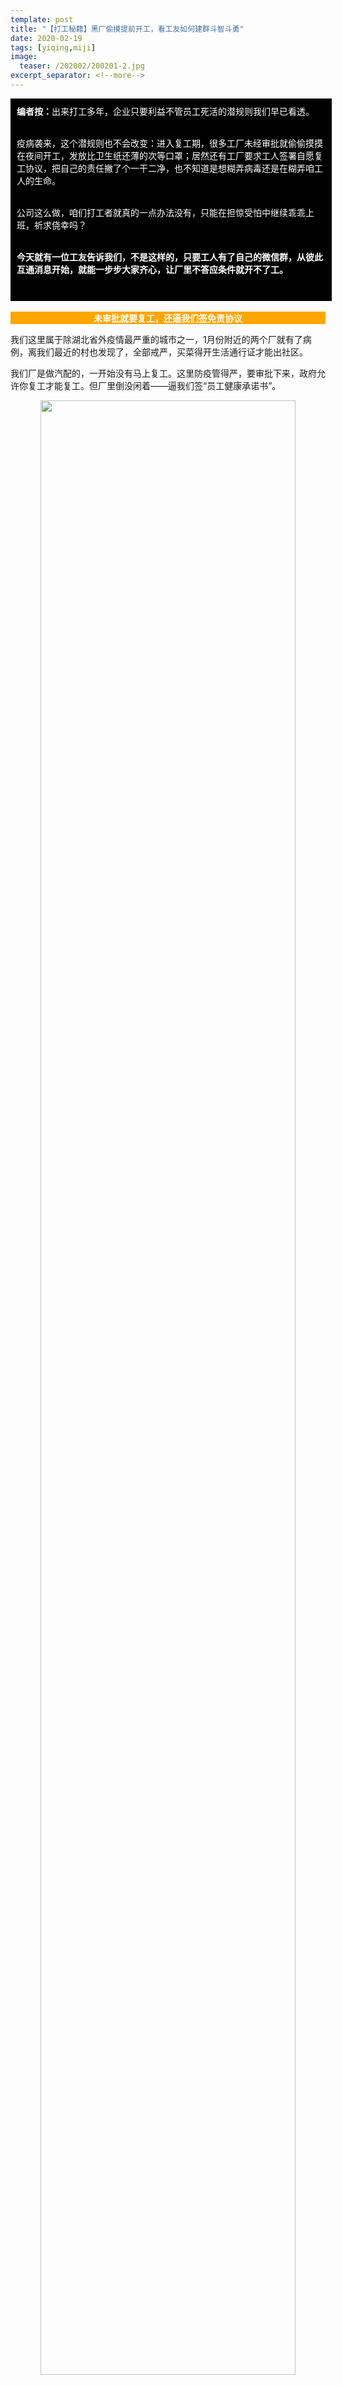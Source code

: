 ```yaml
---
template: post
title: "【打工秘籍】黑厂偷摸提前开工，看工友如何建群斗智斗勇"
date: 2020-02-19
tags: [yiqing,miji]
image:
  teaser: /202002/200201-2.jpg
excerpt_separator: <!--more-->
---
```


<div style="width:98%;padding:10px;background-color:black;color:white;margin:0;">
<strong>编者按：</strong>出来打工多年，企业只要利益不管员工死活的潜规则我们早已看透。<br><br>

疫病袭来，这个潜规则也不会改变：进入复工期，很多工厂未经审批就偷偷摸摸在夜间开工，发放比卫生纸还薄的次等口罩；居然还有工厂要求工人签署自愿复工协议，把自己的责任撇了个一干二净，也不知道是想糊弄病毒还是在糊弄咱工人的生命。<br><br>

公司这么做，咱们打工者就真的一点办法没有，只能在担惊受怕中继续乖乖上班，祈求侥幸吗？<br><br>

<strong>今天就有一位工友告诉我们，不是这样的，只要工人有了自己的微信群，从彼此互通消息开始，就能一步步大家齐心，让厂里不答应条件就开不了工。</strong><br><br>
</div><br>



<div style="text-align:center;background-color:orange;color:white"><strong>  未审批就要复工，还逼我们签免责协议  </strong></div>

我们这里属于除湖北省外疫情最严重的城市之一，1月份附近的两个厂就有了病例，离我们最近的村也发现了，全部戒严，买菜得开生活通行证才能出社区。

我们厂是做汽配的，一开始没有马上复工。这里防疫管得严，要审批下来，政府允许你复工才能复工。但厂里倒没闲着——逼我们签“员工健康承诺书”。 

<div style="text-align:center"><img src="/images/202002/heichang1.jpg" width="90%"></div><br>


**合着告诉我们，上班被传染上都是你们自己的问题，和本厂一概无关？？？**

14号下午两点，我们车间主管刘茂森突然通知，5点钟中班，住本市的员工要全部到岗。可是审批根本没见到，肯定是还没下来就违法开工。工友们都不想去上班，怕传染，觉得保命要紧。



<div style="text-align:center;background-color:orange;color:white"><strong>  头天上班，只来了两个工友  </strong></div>

这边主管在工作群喊人上班，那一边工友自己的群里就炸锅了：

没有复工证明私自开工，出了事厂里拿出承诺书岂不是要我们背锅承担法律责任？再说没有厂里的复工证明开通行证，有的人社区确实不好出去，出去了没准就回不去。

<div style="text-align:center"><img src="/images/202002/heichang2.jpg" width="90%"></div><br>

**这个群是本来就有的，前一阵子我们几个工人建的，没有刘茂森。虽然也有几个领班、狗腿子，但是毕竟不那么严肃正式，彼此通气更方便些。看着好几个人都说不去上班，其他人也就胆子大了，好些人都不约而同，决定先看看情况，今天不去上班。可以说这个微信群初步统一了大伙的意见。**

有一个工友，本来就留在厂里宿舍住，不好不去。5点钟到了车间一看，生产人员十几个人一共才到了两个（四十几人，三班倒，一个班就是十几人），一个是他，一个是个平日就好巴结领导的。给我们报信我们都笑死。主管气得在群里问上班的人都去哪了，工友们就齐称没复工证明出不去，回应是这样的：

<div style="text-align:center"><img src="/images/202002/heichang3.jpg" width="90%"></div><br>

<div style="text-align:center"><img src="/images/202002/heichang4.jpg" width="90%"></div><br>



<div style="text-align:center;background-color:orange;color:white"><strong>  建立可靠的工友群，拿不到审批就不复工  </strong></div>

既然疫情在本地还很严重，工友们普遍希望推迟复工时间，我和几个平日里就很正直，这次坚决反对复工的同事商量了一下，决定联系大伙，发动大家都不去复工，举报这个厂。

一开始，我们分头打电话给各自玩得好的工友问情况，后来发现这样效率太低，工友彼此之间也不了解情况。**本来有工友打定主意不去的，但是领导骗他其他人都去了，他觉得没希望，也就答应第二天去上班。14号当天晚上的时候，我们建了一个可靠的工友群，拉人品靠得住的，不想复工的工友进来，这样被领导忽悠、分化的情况就不会出现，有什么变动大家也好商量。**

这个群的标准是宁缺毋滥，平时没事往领导身上贴，不站工人这一边的，这种人要提防，坚决不拉进来。我们也不去问他们的意见，免得他们给领导通风报信出卖工人利益。只要大多数积极和中立的工友不去复工，他们去了也没有用。

积极拒绝复工的人凑起来后，开始分工，联系还持观望态度的工友，编制名单，一起在微信疫情督察投诉。15号白班，除了三四个中立的工友外加狗腿子去上班了，其他人都没有去。建群有点晚了，不然还可以争取更多人。

**这个新的工友群，都是可靠的工友，能协调大家行动，及时知道厂内的风吹草动，也能保护好我们自己不暴露给厂方。它会成为我们团结更多人的基础。**



<div style="text-align:center;background-color:orange;color:white"><strong>  审批下来了？继续斗争，无防疫不复工！  </strong></div>

工友们没想到的是厂里的审批下来得这么快，15号晚上，刘茂森就拿出了复工通知书。大家一开始有些沮丧，觉得厂里名正言顺我们没办法。但是很快我们发现，这个审批有问题。

只准许31人复工，但是领导通知的是市内45人全部返岗，好一出暗度陈仓！

大伙气不过，当晚七八个工人拨打了区里的疫情值班电话，并在群里约好第二天继续停工。16号早上厂里来人检查，刘茂森心虚得带着个别上班的人躲到厂外去。

作为当地龙头企业，厂里肯定有后门的，政府在检查过后，不但没处理他们，反倒批准市内全部人员复工。我们也不能只靠投诉，还是得靠工人自己。**有了前面团结的基础，即便审批下来工友们还是不愿意去上班。前两天领班问起来，工友就拿出不了村之类的理由推脱，要么就直接说怕死，保命不敢去。**

<div style="text-align:center;color:grey"><img src="/images/202002/heichang5.jpg" width="90%"><br>有老员工直接在群里开怼领班，其他工友后面帮腔</div><br>

当然，我们心里也清楚，一直不复工是不可能的。毕竟得养家糊口，菜价还飞涨，有些结婚了的工友已经经济紧张了。了解了一下，工友们再继续停工的意愿不强了，**所以我们决定先复工，如果厂方防疫不到位，再进行进一步的行动。我们的斗争还远没有结束。**

**厂里时时都有着压迫，所以也时时都孕育着反抗，工友们也会继续在群里讨论和关注我们工人的权益，为我们自己去战斗。**



<div style="width:98%;padding:10px;background-color:black;color:white;margin:0;">
面对厂方违规复工、卫生防护做不好这种游戏工人生命的行为，工人并非没有办法。只要团结起来，就能集体投诉，给厂方施压，乃至像这位工友的车间一样，拒绝复工或者停工。

很多工友都会觉得，大家不齐心，枪打出头鸟，谁出头谁就得罪领导。的确，工人在厂里的工作群一般都是由班组长或者人资控制，下发各类通知。<strong>大伙不敢在这样的群表达真实想法，也不知道其他人的想法是啥，被厂里欺负了大家往往也是相互观望，怕自己出头就会被针对乃至开除。</strong>

大家平时除了上班，交流也不多，住宿也往往不在一个宿舍，建立信任很难。而且，咱们工人内部总有一些人，事事巴结班长、主管，为了一点好处鞍前马后，告密当内奸。

<strong>正因为如此，工友们才需要一个咱自己的微信群。</strong>出来打工都不容易，平日里能够约饭约班车约篮球羽毛球，有什么事情相互帮一帮、问一问，联络感情；一旦权益受到厂方侵害，这个微信群就可以作为堡垒，绕开领导和狗腿子联系工友，了解大家的想法，让大伙能齐心行动。

<strong>当下疫情远远没有结束，为了咱们的健康，建一个工友自己的群吧，把你们厂里或者车间可靠的工友都拉进来，从聊聊疫情进展和上班期间的防护注意事项开始，放开了讨论下厂里的审批通过没有、发的口罩质量怎么样、大家满意不满意。</strong>

别小看了这个群，这里可以把人心凝聚起来，变成大伙互通情况，团结一致的窗口。

<strong><span style="color:red">富士康和上述汽配厂的工友已经为我们做出了表率，如果你的厂没有做到位，员工的生命安全正处于危险中，那就和工友们约好：无防疫，不复工！</span></strong>

厂方什么时候改进并作出承诺，我们什么时候上班。<br><br>
</div><br>